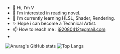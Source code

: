 - 👋 Hi, I’m V
- 👀 I’m interested in reading novel.
- 🌱 I’m currently learning HLSL, Shader, Rendering.
- ✨ Hope i can become a Technical Artist.
- 📫 How to reach me : j92080412@gmail.com
- 
![Anurag's GitHub stats](https://github-readme-stats.vercel.app/api?username=Breeze71&show_icons=true&theme=dark)
![Top Langs](https://github-readme-stats.vercel.app/api/top-langs/?username=Breeze71&langs_count=8&layout=compact&show_icons=true&theme=dark)
<!---
Breeze71/Breeze71 is a ✨ special ✨ repository because its `README.md` (this file) appears on your GitHub profile.
You can click the Preview link to take a look at your changes.
--->
